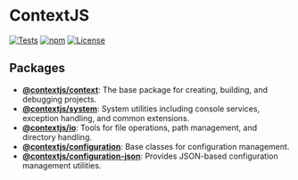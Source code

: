 # ContextJS

[![Tests](https://github.com/contextjs/context/actions/workflows/tests.yaml/badge.svg?branch=main)](https://github.com/contextjs/context/actions/workflows/tests.yaml)
[![npm](https://badgen.net/npm/v/@contextjs/context?cache=300)](https://www.npmjs.com/package/@contextjs/context)
[![License](https://badgen.net/static/license/MIT)](https://github.com/contextjs/context/blob/main/LICENSE)

## Packages  

- **[@contextjs/context](https://github.com/contextjs/context/tree/main/src/context)**: The base package for creating, building, and debugging projects.
- **[@contextjs/system](https://github.com/contextjs/context/tree/main/src/system)**: System utilities including console services, exception handling, and common extensions.
- **[@contextjs/io](https://github.com/contextjs/context/tree/main/src/io)**: Tools for file operations, path management, and directory handling.
- **[@contextjs/configuration](https://github.com/contextjs/context/tree/main/src/configuration)**: Base classes for configuration management.
- **[@contextjs/configuration-json](https://github.com/contextjs/context/tree/main/src/configuration-json)**: Provides JSON-based configuration management utilities.
